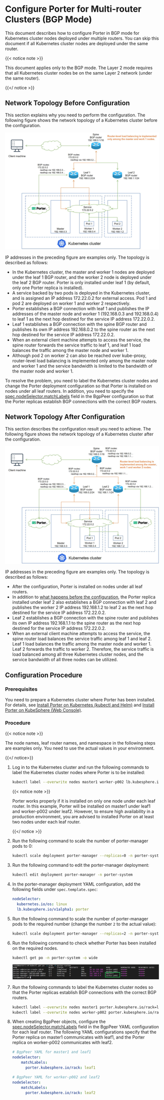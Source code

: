 # Configure Porter for Multi-router Clusters (BGP Mode)

This document describes how to configure Porter in BGP mode for Kubernetes cluster nodes deployed under multiple routers. You can skip this document if all Kubernetes cluster nodes are deployed under the same router.

{{< notice note >}}

This document applies only to the BGP mode. The Layer 2 mode requires that all Kubernetes cluster nodes be on the same Layer 2 network (under the same router).

{{</ notice >}}

## Network Topology Before Configuration

This section explains why you need to perform the configuration. The following figure shows the network topology of a Kubernetes cluster before the configuration.

![multi-router-topology-1](./img/configure-porter-for-multi-router-clusters/multi-router-topology-1.jpg)

IP addresses in the preceding figure are examples only. The topology is described as follows:

* In the Kubernetes cluster, the master and worker 1 nodes are deployed under the leaf 1 BGP router, and the worker 2 node is deployed under the leaf 2 BGP router. Porter is only installed under leaf 1 (by default, only one Porter replica is installed).
* A service backed by two pods is deployed in the Kubernetes cluster, and is assigned an IP address 172.22.0.2 for external access. Pod 1 and pod 2 are deployed on worker 1 and worker 2 respectively.
* Porter establishes a BGP connection with leaf 1 and publishes the IP addresses of the master node and worker 1 (192.168.0.3 and 192.168.0.4) to leaf 1 as the next hop destined for the service IP address 172.22.0.2.
*  Leaf 1 establishes a BGP connection with the spine BGP router and publishes its own IP address 192.168.0.2 to the spine router as the next hop destined for the service IP address 172.22.0.2.
* When an external client machine attempts to access the service, the spine router forwards the service traffic to leaf 1, and leaf 1 load balances the traffic among the master node and worker 1.
* Although pod 2 on worker 2 can also be reached over kube-proxy, router-level load balancing is implemented only among the master node and worker 1 and the service bandwidth is limited to the bandwidth of the master node and worker 1.

To resolve the problem, you need to label the Kubernetes cluster nodes and change the Porter deployment configuration so that Porter is installed on nodes under all leaf routers. In addition, you need to specify the [spec.nodeSelector.matchLabels](./configure-porter-in-bgp-mode.md/#configure-peer-bgp-properties-using-bgppeer) field in the BgpPeer configuration so that the Porter replicas establish BGP connections with the correct BGP routers.

## Network Topology After Configuration

This section describes the configuration result you need to achieve. The following figure shows the network topology of a Kubernetes cluster after the configuration.

![multi-router-topology-2](./img/configure-porter-for-multi-router-clusters/multi-router-topology-2.jpg)

IP addresses in the preceding figure are examples only. The topology is described as follows:

* After the configuration, Porter is installed on nodes under all leaf routers.
* In addition to [what happens before the configuration](#network-topology-before-configuration), the Porter replica installed under leaf 2 also establishes a BGP connection with leaf 2 and publishes the worker 2 IP address 192.168.1.2 to leaf 2 as the next hop destined for the service IP address 172.22.0.2.
* Leaf 2 establishes a BGP connection with the spine router and publishes its own IP address 192.168.1.1 to the spine router as the next hop destined for the service IP address 172.22.0.2.
* When an external client machine attempts to access the service, the spine router load balances the service traffic among leaf 1 and leaf 2. Leaf 1 load balances the traffic among the master node and worker 1. Leaf 2 forwards the traffic to worker 2. Therefore, the service traffic is load balanced among all three Kubernetes cluster nodes, and the service bandwidth of all three nodes can be utilized.

## Configuration Procedure

### Prerequisites

You need to prepare a Kubernetes cluster where Porter has been installed. For details, see [Install Porter on Kubernetes (kubectl and Helm)](./install-porter-on-kubernetes.md) and [Install Porter on KubeSphere (Web Console)](./install-porter-on-kubesphere.md).

### Procedure

{{< notice note >}}

The node names, leaf router names, and namespace in the following steps are examples only. You need to use the actual values in your environment.

{{</ notice>}}

1. Log in to the Kubernetes cluster and run the following commands to label the Kubernetes cluster nodes where Porter is to be installed:

   ```bash
   kubectl label --overwrite nodes master1 worker-p002 lb.kubesphere.io/v1alpha1=porter
   ```

   {{< notice note >}}

   Porter works properly if it is installed on only one node under each leaf router. In this example, Porter will be installed on master1 under leaf1 and worker-p002 under leaf2. However, to ensure high availability in a production environment, you are advised to installed Porter on at least two nodes under each leaf router.

   {{</ notice >}}

2. Run the following command to scale the number of porter-manager pods to 0:

   ```bash
   kubectl scale deployment porter-manager --replicas=0 -n porter-system
   ```

3. Run the following command to edit the porter-manager deployment:

   ```bash
   kubectl edit deployment porter-manager -n porter-system
   ```

4. In the porter-manager deployment YAML configuration, add the following fields under `spec.template.spec`:

   ```yaml
   nodeSelector:
     kubernetes.io/os: linux
     lb.kubesphere.io/v1alpha1: porter
   ```
   
5. Run the following command to scale the number of porter-manager pods to the required number (change the number `2` to the actual value):

   ```bash
   kubectl scale deployment porter-manager --replicas=2 -n porter-system
   ```

6. Run the following command to check whether Porter has been installed on the required nodes.

   ```bash
   kubectl get po -n porter-system -o wide
   ```
   
   ![verify-configuration-result](./img/configure-porter-for-multi-router-clusters/verify-configuration-result.jpg)

7. Run the following commands to label the Kubernetes cluster nodes so that the Porter replicas establish BGP connections with the correct BGP routers.

   ```bash
   kubectl label --overwrite nodes master1 porter.kubesphere.io/rack=leaf1
   kubectl label --overwrite nodes worker-p002 porter.kubesphere.io/rack=leaf2
   ```

8. When creating BgpPeer objects, configure the [spec.nodeSelector.matchLabels](./configure-porter-in-bgp-mode.md/#configure-peer-bgp-properties-using-bgppeer) field in the BgpPeer YAML configuration for each leaf router. The following YAML configurations specify that the Porter replica on master1 communicates with leaf1, and the Porter replica on worker-p002 communicates with leaf2. 

   ```yaml
   # BgpPeer YAML for master1 and leaf1
   nodeSelector:
       matchLabels:
         porter.kubesphere.io/rack: leaf1
   ```
   
   ```yaml
   # BgpPeer YAML for worker-p002 and leaf2
   nodeSelector:
       matchLabels:
         porter.kubesphere.io/rack: leaf2
   ```
   
   




